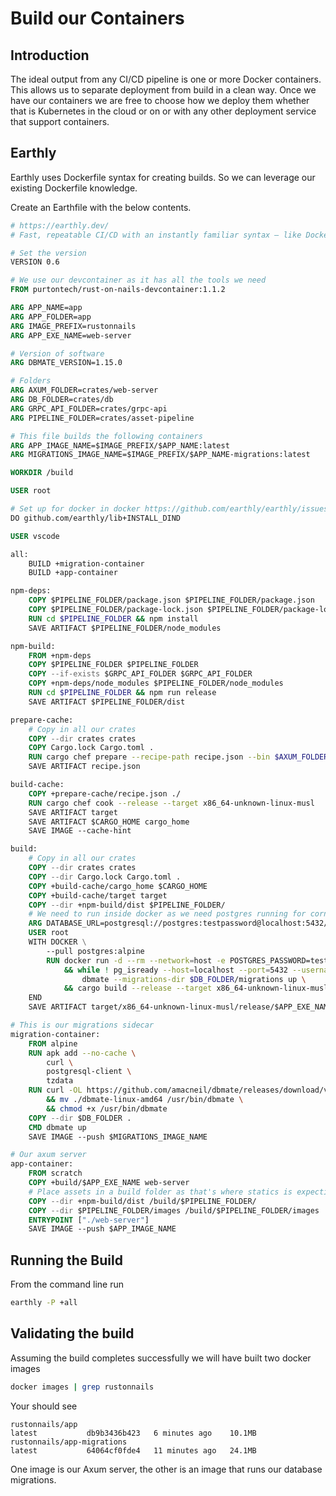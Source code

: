 # Build our Containers

## Introduction

The ideal output from any CI/CD pipeline is one or more Docker containers. This allows us to separate deployment from build in a clean way. Once we have our containers we are free to choose how we deploy them whether that is Kubernetes in the cloud or on or with any other deployment service that support containers.

## Earthly

Earthly uses Dockerfile syntax for creating builds. So we can leverage our existing Dockerfile knowledge. 

Create an Earthfile with the below contents.

```Dockerfile
# https://earthly.dev/
# Fast, repeatable CI/CD with an instantly familiar syntax – like Dockerfile and Makefile had a baby.

# Set the version
VERSION 0.6

# We use our devcontainer as it has all the tools we need
FROM purtontech/rust-on-nails-devcontainer:1.1.2

ARG APP_NAME=app
ARG APP_FOLDER=app
ARG IMAGE_PREFIX=rustonnails
ARG APP_EXE_NAME=web-server

# Version of software
ARG DBMATE_VERSION=1.15.0

# Folders
ARG AXUM_FOLDER=crates/web-server
ARG DB_FOLDER=crates/db
ARG GRPC_API_FOLDER=crates/grpc-api
ARG PIPELINE_FOLDER=crates/asset-pipeline

# This file builds the following containers
ARG APP_IMAGE_NAME=$IMAGE_PREFIX/$APP_NAME:latest
ARG MIGRATIONS_IMAGE_NAME=$IMAGE_PREFIX/$APP_NAME-migrations:latest

WORKDIR /build

USER root

# Set up for docker in docker https://github.com/earthly/earthly/issues/1225
DO github.com/earthly/lib+INSTALL_DIND

USER vscode

all:
    BUILD +migration-container
    BUILD +app-container

npm-deps:
    COPY $PIPELINE_FOLDER/package.json $PIPELINE_FOLDER/package.json
    COPY $PIPELINE_FOLDER/package-lock.json $PIPELINE_FOLDER/package-lock.json
    RUN cd $PIPELINE_FOLDER && npm install
    SAVE ARTIFACT $PIPELINE_FOLDER/node_modules

npm-build:
    FROM +npm-deps
    COPY $PIPELINE_FOLDER $PIPELINE_FOLDER
    COPY --if-exists $GRPC_API_FOLDER $GRPC_API_FOLDER
    COPY +npm-deps/node_modules $PIPELINE_FOLDER/node_modules
    RUN cd $PIPELINE_FOLDER && npm run release
    SAVE ARTIFACT $PIPELINE_FOLDER/dist

prepare-cache:
    # Copy in all our crates
    COPY --dir crates crates
    COPY Cargo.lock Cargo.toml .
    RUN cargo chef prepare --recipe-path recipe.json --bin $AXUM_FOLDER
    SAVE ARTIFACT recipe.json

build-cache:
    COPY +prepare-cache/recipe.json ./
    RUN cargo chef cook --release --target x86_64-unknown-linux-musl
    SAVE ARTIFACT target
    SAVE ARTIFACT $CARGO_HOME cargo_home
    SAVE IMAGE --cache-hint

build:
    # Copy in all our crates
    COPY --dir crates crates
    COPY --dir Cargo.lock Cargo.toml .
    COPY +build-cache/cargo_home $CARGO_HOME
    COPY +build-cache/target target
    COPY --dir +npm-build/dist $PIPELINE_FOLDER/
    # We need to run inside docker as we need postgres running for cornucopia
    ARG DATABASE_URL=postgresql://postgres:testpassword@localhost:5432/postgres?sslmode=disable
    USER root
    WITH DOCKER \
        --pull postgres:alpine
        RUN docker run -d --rm --network=host -e POSTGRES_PASSWORD=testpassword postgres:alpine \
            && while ! pg_isready --host=localhost --port=5432 --username=postgres; do sleep 1; done ;\
                dbmate --migrations-dir $DB_FOLDER/migrations up \
            && cargo build --release --target x86_64-unknown-linux-musl
    END
    SAVE ARTIFACT target/x86_64-unknown-linux-musl/release/$APP_EXE_NAME

# This is our migrations sidecar
migration-container:
    FROM alpine
    RUN apk add --no-cache \
        curl \
        postgresql-client \
        tzdata
    RUN curl -OL https://github.com/amacneil/dbmate/releases/download/v$DBMATE_VERSION/dbmate-linux-amd64 \
        && mv ./dbmate-linux-amd64 /usr/bin/dbmate \
        && chmod +x /usr/bin/dbmate
    COPY --dir $DB_FOLDER .
    CMD dbmate up
    SAVE IMAGE --push $MIGRATIONS_IMAGE_NAME

# Our axum server
app-container:
    FROM scratch
    COPY +build/$APP_EXE_NAME web-server
    # Place assets in a build folder as that's where statics is expecting them.
    COPY --dir +npm-build/dist /build/$PIPELINE_FOLDER/
    COPY --dir $PIPELINE_FOLDER/images /build/$PIPELINE_FOLDER/images
    ENTRYPOINT ["./web-server"]
    SAVE IMAGE --push $APP_IMAGE_NAME
```

## Running the Build

From the command line run

```sh
earthly -P +all
```

## Validating the build

Assuming the build completes successfully we will have built two docker images

```sh
docker images | grep rustonnails
```

Your should see

```
rustonnails/app                                                  latest           db9b3436b423   6 minutes ago    10.1MB
rustonnails/app-migrations                                       latest           64064cf0fde4   11 minutes ago   24.1MB
```

One image is our Axum server, the other is an image that runs our database migrations.
